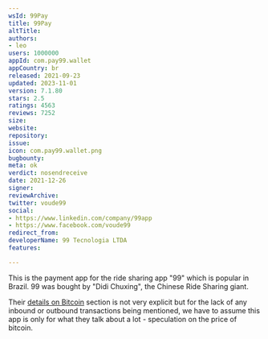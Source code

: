 ```yaml
---
wsId: 99Pay
title: 99Pay
altTitle: 
authors:
- leo
users: 1000000
appId: com.pay99.wallet
appCountry: br
released: 2021-09-23
updated: 2023-11-01
version: 7.1.80
stars: 2.5
ratings: 4563
reviews: 7252
size: 
website: 
repository: 
issue: 
icon: com.pay99.wallet.png
bugbounty: 
meta: ok
verdict: nosendreceive
date: 2021-12-26
signer: 
reviewArchive: 
twitter: voude99
social:
- https://www.linkedin.com/company/99app
- https://www.facebook.com/voude99
redirect_from: 
developerName: 99 Tecnologia LTDA
features: 

---
```


This is the payment app for the ride sharing app "99" which is popular in
Brazil. 99 was bought by "Didi Chuxing", the Chinese Ride Sharing giant.

Their
[details on Bitcoin](https://99app.com/99pay/novo-app/bitcoin/) section is not
very explicit but for the lack of any inbound or outbound transactions being
mentioned, we have to assume this app is only for what they talk about a lot -
speculation on the price of bitcoin.
